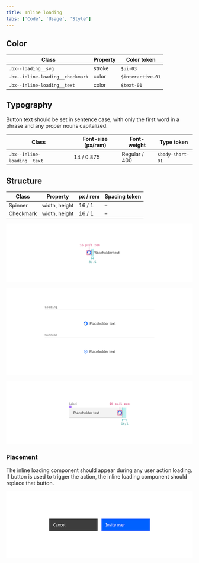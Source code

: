 ```yaml
---
title: Inline loading
tabs: ['Code', 'Usage', 'Style']
---
```


## Color

| Class                            | Property | Color token  |
| -------------------------------- | -------- | ------------ |
| `.bx--loading__svg`              | stroke   | `$ui-03`     |
| `.bx--inline-loading__checkmark` | color    | `$interactive-01`  |
| `.bx--inline-loading__text`      | color    | `$text-01`   |

## Typography

Button text should be set in sentence case, with only the first word in a phrase and any proper nouns capitalized.

| Class                       | Font-size (px/rem) | Font-weight   | Type token       |
| --------------------------- | ------------------ | ------------- | ---------------- |
| `.bx--inline-loading__text` | 14 / 0.875         | Regular / 400 | `$body-short-01` |

## Structure

| Class                      | Property                    | px / rem   | Spacing token |
| -------------------------- | --------------------------- | ---------- | ------------- |
| Spinner                    | width, height               |  16 / 1    | –             |
| Checkmark                  | width, height               |  16 / 1    | –             |

<image-component fixed="default">

![Inline loading spinner structure measurements](images/inline-loading-style-1.png)

</image-component>

<image-component fixed="default">

![Inline loading states](images/inline-loading-style-2.png)

</image-component>

<image-component fixed="default" caption="Structure measurements for small and large loading spinner | px / rem">

![Inline loading spinner in context example](images/inline-loading-style-3.png)

</image-component>

### Placement

The inline loading component should appear during any user action loading. If button is used to trigger the action, the inline loading component should replace that button.

<image-component fixed="default" caption="Example of a inline loading in product context">

![Inline loading spinner animated_in context example](images/inline-loading-animated.gif)

</image-component>
